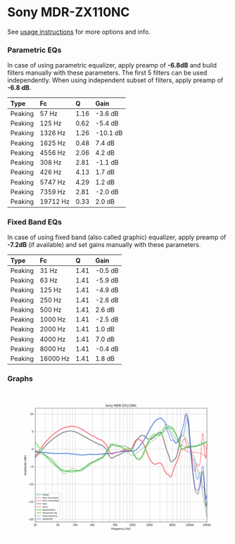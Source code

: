 # Sony MDR-ZX110NC
See [usage instructions](https://github.com/jaakkopasanen/AutoEq#usage) for more options and info.

### Parametric EQs
In case of using parametric equalizer, apply preamp of **-6.8dB** and build filters manually
with these parameters. The first 5 filters can be used independently.
When using independent subset of filters, apply preamp of **-6.8 dB**.

| Type    | Fc       |    Q | Gain     |
|:--------|:---------|:-----|:---------|
| Peaking | 57 Hz    | 1.16 | -3.6 dB  |
| Peaking | 125 Hz   | 0.62 | -5.4 dB  |
| Peaking | 1326 Hz  | 1.26 | -10.1 dB |
| Peaking | 1625 Hz  | 0.48 | 7.4 dB   |
| Peaking | 4556 Hz  | 2.06 | 4.2 dB   |
| Peaking | 308 Hz   | 2.81 | -1.1 dB  |
| Peaking | 426 Hz   | 4.13 | 1.7 dB   |
| Peaking | 5747 Hz  | 4.29 | 1.2 dB   |
| Peaking | 7359 Hz  | 2.81 | -2.0 dB  |
| Peaking | 19712 Hz | 0.33 | 2.0 dB   |

### Fixed Band EQs
In case of using fixed band (also called graphic) equalizer, apply preamp of **-7.2dB**
(if available) and set gains manually with these parameters.

| Type    | Fc       |    Q | Gain    |
|:--------|:---------|:-----|:--------|
| Peaking | 31 Hz    | 1.41 | -0.5 dB |
| Peaking | 63 Hz    | 1.41 | -5.9 dB |
| Peaking | 125 Hz   | 1.41 | -4.9 dB |
| Peaking | 250 Hz   | 1.41 | -2.6 dB |
| Peaking | 500 Hz   | 1.41 | 2.6 dB  |
| Peaking | 1000 Hz  | 1.41 | -2.5 dB |
| Peaking | 2000 Hz  | 1.41 | 1.0 dB  |
| Peaking | 4000 Hz  | 1.41 | 7.0 dB  |
| Peaking | 8000 Hz  | 1.41 | -0.4 dB |
| Peaking | 16000 Hz | 1.41 | 1.8 dB  |

### Graphs
![](./Sony%20MDR-ZX110NC.png)